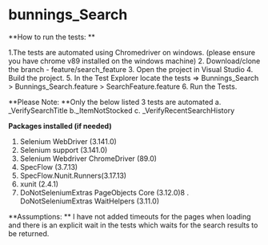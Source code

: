 # bunnings_Search

**How to run the tests: **

1.The tests are automated using Chromedriver on windows. (please ensure you have chrome v89 installed on the windows machine)
2. Download/clone the branch -  feature/search_feature
3. Open the project in Visual Studio 
4. Build the project. 
5. In the Test Explorer locate the tests => Bunnings_Search > Bunnings_Search.feature > SearchFeature.feature
6. Run the Tests. 

**Please Note: **Only the below listed 3 tests are automated
a. _VerifySearchTitle
b._ItemNotStocked
c. _VerifyRecentSearchHistory

**Packages installed (if needed)**
1. Selenium WebDriver (3.141.0)
2. Selenium support (3.141.0)
3. Selenium Webdriver ChromeDriver (89.0)
4. SpecFlow (3.7.13)
5. SpecFlow.Nunit.Runners(3.17.13)
6. xunit (2.4.1)
7. DoNotSeleniumExtras PageObjects Core (3.12.0)8 . DoNotSeleniumExtras  WaitHelpers (3.11.0)

**Assumptions: **
I have not added timeouts for the pages when loading and there is an explicit wait in the tests which waits for the search results to be returned. 
